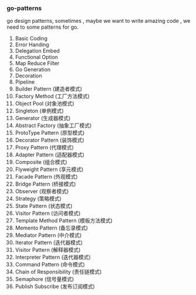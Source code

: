 ### go-patterns

go design patterns, sometimes , maybe we want to write amazing code , we need to some patterns for go.

1. Basic Coding
2. Error Handing 
3. Delegation Embed
4. Functional Option 
5. Map Reduce Filter 
6. Go Generation
7. Decoration
8. Pipeline
10. Builder Pattern (建造者模式)
11. Factory Method (工厂方法模式)
12. Object Pool (对象池模式)
13. Singleton (单例模式)
14. Generator (生成器模式)
15. Abstract Factory (抽象工厂模式)
16. ProtoType Pattern (原型模式)
17. Decorator Pattern (装饰模式)
18. Proxy Pattern (代理模式)
19. Adapter Pattern (适配器模式)
20. Composite (组合模式)
21. Flyweight Pattern (享元模式)
22. Facade Pattern (外观模式)
23. Bridge Pattern (桥接模式)
24. Observer (观察者模式)
25. Strategy (策略模式)
26. State Pattern (状态模式)
27. Visitor Pattern (访问者模式)
28. Template Method Pattern (模板方法模式)
29. Memento Pattern (备忘录模式)
30. Mediator Pattern (中介模式)
31. Iterator Pattern (迭代器模式)
32. Visitor Pattern (解释器模式)
33. Interpreter Pattern (迭代器模式)
34. Command Pattern (命令模式)
35. Chain of Responsibility (责任链模式)
36. Semaphore (信号量模式)
37. Publish Subscribe (发布订阅模式)



